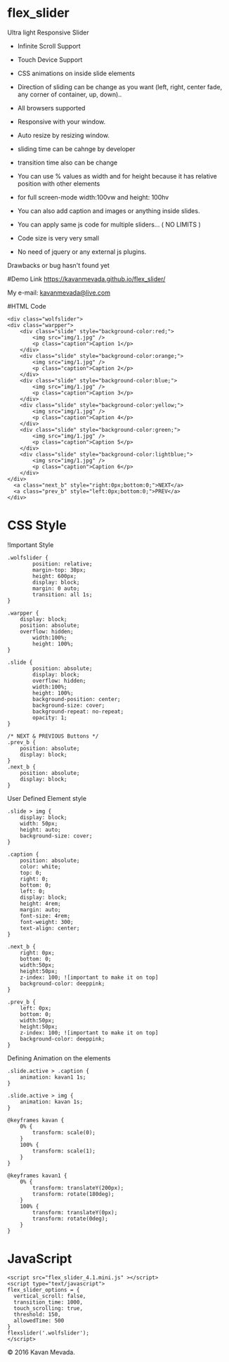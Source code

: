 # flex_slider

Ultra light Responsive Slider

- Infinite Scroll Support
- Touch Device Support
- CSS animations on inside slide elements
- Direction of sliding can be change as you want (left, right, center fade, any corner of container, up, down)..
- All browsers supported
- Responsive with your window.
- Auto resize by resizing window.
- sliding time can be cahnge by developer
- transition time also can be change
- You can use % values as width and for height because it has relative position with other elements
- for full screen-mode width:100vw and height: 100hv
- You can also add caption and images or anything inside slides.


- You can apply same js code for multiple sliders... ( NO LIMITS )
- Code size is very very small
- No need of jquery or any external js plugins.


Drawbacks or bug hasn't found yet


#Demo
Link https://kavanmevada.github.io/flex_slider/

My e-mail: kavanmevada@live.com


#HTML Code
```
<div class="wolfslider">
<div class="warpper">
	<div class="slide" style="background-color:red;">
		<img src="img/1.jpg" />
		<p class="caption">Caption 1</p>
	</div>
	<div class="slide" style="background-color:orange;">
		<img src="img/1.jpg" />
		<p class="caption">Caption 2</p>
	</div>
	<div class="slide" style="background-color:blue;">
		<img src="img/1.jpg" />
		<p class="caption">Caption 3</p>
	</div>
	<div class="slide" style="background-color:yellow;">
		<img src="img/1.jpg" />
		<p class="caption">Caption 4</p>
	</div>
	<div class="slide" style="background-color:green;">
		<img src="img/1.jpg" />
		<p class="caption">Caption 5</p>
	</div>
	<div class="slide" style="background-color:lightblue;">
		<img src="img/1.jpg" />
		<p class="caption">Caption 6</p>
	</div>
</div>
  <a class="next_b" style="right:0px;bottom:0;">NEXT</a>
  <a class="prev_b" style="left:0px;bottom:0;">PREV</a>
</div>
```

# CSS Style
!Important Style
```
.wolfslider {
		position: relative;
		margin-top: 30px;
		height: 600px;
		display: block;
		margin: 0 auto;
		transition: all 1s;
}

.warpper {
	display: block;
	position: absolute;
	overflow: hidden;
		width:100%;
		height: 100%;
}

.slide {
		position: absolute;
		display: block;
		overflow: hidden;
		width:100%;
		height: 100%;
		background-position: center;
		background-size: cover;
		background-repeat: no-repeat;
		opacity: 1;
}

/* NEXT & PREVIOUS Buttons */
.prev_b {
	position: absolute;
	display: block;
}
.next_b {
	position: absolute;
	display: block;
}
```
User Defined Element style
```
.slide > img {
	display: block;
	width: 50px;
	height: auto;
	background-size: cover;
}

.caption {
	position: absolute;
	color: white;
	top: 0;
	right: 0;
	bottom: 0;
	left: 0;
	display: block;
	height: 4rem;
	margin: auto;
	font-size: 4rem;
	font-weight: 300;
	text-align: center;
}
```
```
.next_b {
	right: 0px;
	bottom: 0;
	width:50px;
	height:50px;
	z-index: 100; ![important to make it on top]
	background-color: deeppink;
}

.prev_b {
	left: 0px;
	bottom: 0;
	width:50px;
	height:50px;
	z-index: 100; ![important to make it on top]
	background-color: deeppink;
}
```
Defining Animation on the elements

```
.slide.active > .caption {
	animation: kavan1 1s;
}

.slide.active > img {
	animation: kavan 1s;
}

@keyframes kavan {
	0% {
		transform: scale(0);
	}
	100% {
		transform: scale(1);
	}
}

@keyframes kavan1 {
	0% {
		transform: translateY(200px);
		transform: rotate(180deg);
	}
	100% {
		transform: translateY(0px);
		transform: rotate(0deg);
	}
}
```

# JavaScript
```
<script src="flex_slider_4.1.mini.js" ></script>
<script type="text/javascript">
flex_slider_options = {
  vertical_scroll: false,
  transition_time: 1000,
  touch_scrolling: true,
  threshold: 150,
  allowedTime: 500
}
flexslider('.wolfslider');
</script>
```

© 2016 Kavan Mevada.
